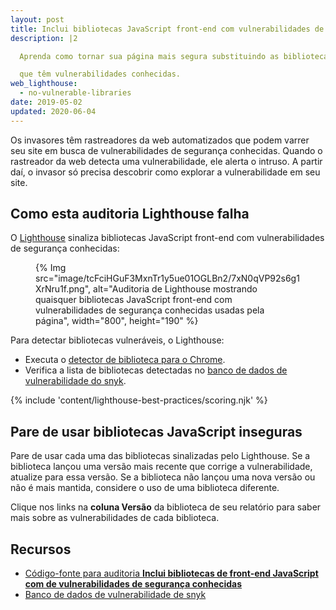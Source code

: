 ```yaml
---
layout: post
title: Inclui bibliotecas JavaScript front-end com vulnerabilidades de segurança conhecidas
description: |2

  Aprenda como tornar sua página mais segura substituindo as bibliotecas JavaScript

  que têm vulnerabilidades conhecidas.
web_lighthouse:
  - no-vulnerable-libraries
date: 2019-05-02
updated: 2020-06-04
---
```


Os invasores têm rastreadores da web automatizados que podem varrer seu site em busca de vulnerabilidades de segurança conhecidas. Quando o rastreador da web detecta uma vulnerabilidade, ele alerta o intruso. A partir daí, o invasor só precisa descobrir como explorar a vulnerabilidade em seu site.

## Como esta auditoria Lighthouse falha

O [Lighthouse](https://developer.chrome.com/docs/lighthouse/overview/) sinaliza bibliotecas JavaScript front-end com vulnerabilidades de segurança conhecidas:

<figure>{% Img src="image/tcFciHGuF3MxnTr1y5ue01OGLBn2/7xN0qVP92s6g1XrNru1f.png", alt="Auditoria de Lighthouse mostrando quaisquer bibliotecas JavaScript front-end com vulnerabilidades de segurança conhecidas usadas pela página", width="800", height="190" %}</figure>

Para detectar bibliotecas vulneráveis, o Lighthouse:

- Executa o [detector de biblioteca para o Chrome](https://www.npmjs.com/package/js-library-detector).
- Verifica a lista de bibliotecas detectadas no [banco de dados de vulnerabilidade do snyk](https://snyk.io/vuln?packageManager=all).

{% include 'content/lighthouse-best-practices/scoring.njk' %}

## Pare de usar bibliotecas JavaScript inseguras

Pare de usar cada uma das bibliotecas sinalizadas pelo Lighthouse. Se a biblioteca lançou uma versão mais recente que corrige a vulnerabilidade, atualize para essa versão. Se a biblioteca não lançou uma nova versão ou não é mais mantida, considere o uso de uma biblioteca diferente.

Clique nos links na **coluna Versão** da biblioteca de seu relatório para saber mais sobre as vulnerabilidades de cada biblioteca.

## Recursos

- [Código-fonte para auditoria **Inclui bibliotecas de front-end JavaScript com de vulnerabilidades de segurança conhecidas**](https://github.com/GoogleChrome/lighthouse/blob/master/lighthouse-core/audits/dobetterweb/no-vulnerable-libraries.js)
- [Banco de dados de vulnerabilidade de snyk](https://snyk.io/vuln?packageManager=all)
